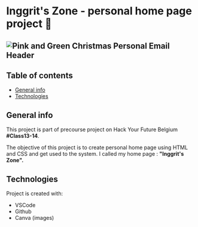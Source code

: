 # Inggrit's Zone - personal home page project 👋

 ![Pink and Green Christmas Personal Email Header](https://user-images.githubusercontent.com/73132384/104963189-43319e80-59da-11eb-8b85-2ed37aaac2bf.png)
---
## Table of contents
* [General info](#general-info)
* [Technologies](#technologies)

## General info
This project is part of precourse project on Hack Your Future Belgium **#Class13-14**.

The objective of this project is to create personal home page using HTML and CSS and get used to the system. 
I called my home page : **"Inggrit's Zone".**
	
## Technologies
Project is created with:
* VSCode
* Github
* Canva (images)

